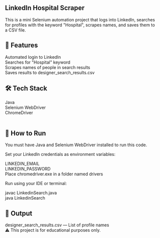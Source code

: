 ## **LinkedIn Hospital Scraper** <br>
This is a mini Selenium automation project that logs into LinkedIn, searches for profiles with the keyword "Hospital", scrapes names, and saves them to a CSV file.
<br>
## 🚀 Features<br>
Automated login to LinkedIn<br>
Searches for "Hospital" keyword<br>
Scrapes names of people in search results<br>
Saves results to designer_search_results.csv<br>

## 🛠 Tech Stack<br>
Java<br>
Selenium WebDriver<br>
ChromeDriver<br>
<br>
## 🔐 How to Run<br>
You must have Java and Selenium WebDriver installed to run this code.<br>

Set your LinkedIn credentials as environment variables:<br>

LINKEDIN_EMAIL<br>
LINKEDIN_PASSWORD<br>
Place chromedriver.exe in a folder named drivers<br>

Run using your IDE or terminal:<br>

javac LinkedinSearch.java<br>
java LinkedinSearch<br>
## 📂 Output<br>
designer_search_results.csv — List of profile names<br>
⚠️ This project is for educational purposes only.<br>
